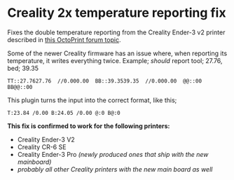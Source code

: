# Creality 2x temperature reporting fix
Fixes the double temperature reporting from the Creality Ender-3 v2 printer described in [this OctoPrint forum topic](https://community.octoprint.org/t/octoprint-doesnt-show-a-temperature-graph-for-my-creality-printer/23901).

Some of the newer Creality firmware has an issue where, when reporting its temperature, it writes everything twice.
Example; _should_ report tool; 27.76, bed; 39.35
```
TT::27.7627.76  //0.000.00  BB::39.3539.35  //0.000.00  @@::00  BB@@::00
```

This plugin turns the input into the correct format, like this;
```
T:23.84 /0.00 B:24.05 /0.00 @:0 B@:0
```


**This fix is confirmed to work for the following printers:**
- Creality Ender-3 V2
- Creality CR-6 SE
- Creality Ender-3 Pro _(newly produced ones that ship with the new mainboard)_
- _probably all other Creality printers with the new main board as well_